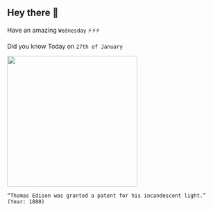 ## Hey there 👋
Have an amazing `Wednesday` ⚡⚡⚡

Did you know Today on `27th of January`
 
 [<img src="https://upload.wikimedia.org/wikipedia/commons/thumb/4/45/Light_bulb_Edison_2.jpg/1280px-Light_bulb_Edison_2.jpg" width="300" />](https://www.archives.gov/historical-docs/edisons-light-bulb-patent#:~:text=On%20January%2027%2C%201880%2C%20Thomas,domestic%20use%20of%20electric%20light.) 
 ```
“Thomas Edison was granted a patent for his incandescent light.” (Year: 1880)
```
